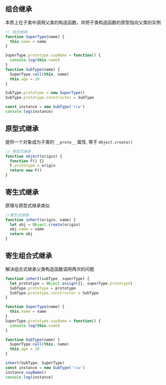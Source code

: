## 组合继承

本质上在子类中调用父类的构造函数，并把子类构造函数的原型指向父类的实例

```js
// 组合继承
function SuperType(name) {
  this.name = name
}

SuperType.prototype.sayName = function() {
  console.log(this.name)
}
function SubType(name) {
  SuperType.call(this, name)
  this.age = 20
}

SubType.prototype = new SuperType()
SubType.prototype.constructor = SubType

const instance = new SubType('rcw')
console.log(instance)
```

## 原型式继承

提供一个对象成为子类的 `__proto__` 属性, 等于 `Object.create()`

```js
// 原型式继承
function object(origin) {
  function F() {}
  F.prototype = origin
  return new F()
}
```

## 寄生式继承

原理与原型式继承类似

```js
//寄生式继承
function inhert(origin, name) {
  let obj = Object.create(origin)
  obj.name = name
  return obj
}
```

## 寄生组合式继承

解决组合式继承父类构造函数调用两次的问题

```js
function inhert(subType, superType) {
  let prototype = Object.assign({}, superType.prototype)
  SubType.prototype = prototype
  SubType.prototype.constructor = SubType
}

function SuperType(name) {
  this.name = name
}
SuperType.prototype.sayName = function() {
  console.log(this.name)
}

function SubType(name) {
  SuperType.call(this, name)
  this.age = 20
}

inhert(SubType, SuperType)
const instance = new SubType('rcw')
instance.sayName()
console.log(instance)
```
